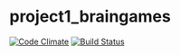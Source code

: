 # project1_braingames

[![Code Climate](https://codeclimate.com/github/alphacigam/project-lvl1-s376/badges/gpa.svg)](https://codeclimate.com/github/alphacigam/project-lvl1-s376)
[![Build Status](https://travis-ci.org/alphacigam/project-lvl1-s376.svg?branch=master)](https://travis-ci.org/alphacigam/project-lvl1-s376)